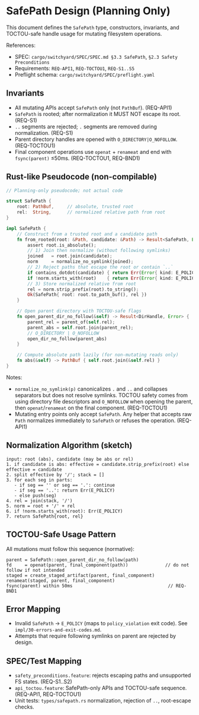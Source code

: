 # SafePath Design (Planning Only)

This document defines the `SafePath` type, constructors, invariants, and TOCTOU-safe handle usage for mutating filesystem operations.

References:

- SPEC: `cargo/switchyard/SPEC/SPEC.md §3.3 SafePath`, `§2.3 Safety Preconditions`
- Requirements: `REQ-API1`, `REQ-TOCTOU1`, `REQ-S1..S5`
- Preflight schema: `cargo/switchyard/SPEC/preflight.yaml`

## Invariants

- All mutating APIs accept `SafePath` only (not `PathBuf`). (REQ-API1)
- `SafePath` is rooted; after normalization it MUST NOT escape its root. (REQ-S1)
- `..` segments are rejected; `.` segments are removed during normalization. (REQ-S1)
- Parent directory handles are opened with `O_DIRECTORY|O_NOFOLLOW`. (REQ-TOCTOU1)
- Final component operations use `openat` + `renameat` and end with `fsync(parent)` ≤50ms. (REQ-TOCTOU1, REQ-BND1)

## Rust-like Pseudocode (non-compilable)

```rust
// Planning-only pseudocode; not actual code

struct SafePath {
    root: PathBuf,     // absolute, trusted root
    rel:  String,      // normalized relative path from root
}

impl SafePath {
    // Construct from a trusted root and a candidate path
    fn from_rooted(root: &Path, candidate: &Path) -> Result<SafePath, Error> {
        assert root.is_absolute();
        // 1) Join then normalize (without following symlinks)
        joined   = root.join(candidate);
        norm     = normalize_no_symlink(joined);
        // 2) Reject paths that escape the root or contain `..`
        if contains_dotdot(candidate) { return Err(Error{ kind: E_POLICY, msg: "dotdot" }); }
        if !norm.starts_with(root)    { return Err(Error{ kind: E_POLICY, msg: "escape" }); }
        // 3) Store normalized relative from root
        rel = norm.strip_prefix(root).to_string();
        Ok(SafePath{ root: root.to_path_buf(), rel })
    }

    // Open parent directory with TOCTOU-safe flags
    fn open_parent_dir_no_follow(&self) -> Result<DirHandle, Error> {
        parent_rel = parent_of(self.rel);
        parent_abs = self.root.join(parent_rel);
        // O_DIRECTORY | O_NOFOLLOW
        open_dir_no_follow(parent_abs)
    }

    // Compute absolute path lazily (for non-mutating reads only)
    fn abs(&self) -> PathBuf { self.root.join(&self.rel) }
}
```

Notes:

- `normalize_no_symlink(p)` canonicalizes `.` and `..` and collapses separators but does not resolve symlinks. TOCTOU safety comes from using directory file descriptors and `O_NOFOLLOW` when opening the parent, then `openat`/`renameat` on the final component. (REQ-TOCTOU1)
- Mutating entry points only accept `SafePath`. Any helper that accepts raw `Path` normalizes immediately to `SafePath` or refuses the operation. (REQ-API1)

## Normalization Algorithm (sketch)

```text
input: root (abs), candidate (may be abs or rel)
1. if candidate is abs: effective = candidate.strip_prefix(root) else effective = candidate
2. split effective by '/'; stack = []
3. for each seg in parts:
   - if seg == '' or seg == '.': continue
   - if seg == '..': return Err(E_POLICY)
   - else push(seg)
4. rel = join(stack, '/')
5. norm = root + '/' + rel
6. if !norm.starts_with(root): Err(E_POLICY)
7. return SafePath{root, rel}
```

## TOCTOU-Safe Usage Pattern

All mutations must follow this sequence (normative):

```text
parent = SafePath::open_parent_dir_no_follow(path)
fd     = openat(parent, final_component(path))              // do not follow if not intended
staged = create_staged_artifact(parent, final_component)
renameat(staged, parent, final_component)
fsync(parent) within 50ms                                    // REQ-BND1
```

## Error Mapping

- Invalid `SafePath` → `E_POLICY` (maps to `policy_violation` exit code). See `impl/30-errors-and-exit-codes.md`.
- Attempts that require following symlinks on parent are rejected by design.

## SPEC/Test Mapping

- `safety_preconditions.feature`: rejects escaping paths and unsupported FS states. (REQ-S1..S2)
- `api_toctou.feature`: SafePath-only APIs and TOCTOU-safe sequence. (REQ-API1, REQ-TOCTOU1)
- Unit tests: `types/safepath.rs` normalization, rejection of `..`, root-escape checks.
